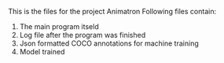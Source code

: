 This is the files for the project Animatron
Following files contain:
1) The main program itseld
2) Log file after the program was finished
3) Json formatted COCO annotations for machine training
4) Model trained
